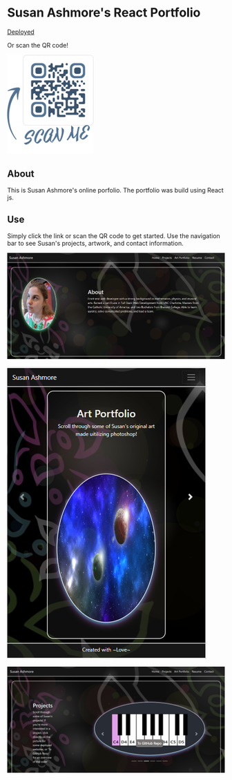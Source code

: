 # Susan Ashmore's React Portfolio

[Deployed](https://morning-sea-49413.herokuapp.com/)

Or scan the QR code! 

<img src="/public/images/ashmore_website_scan.png" width="200">

## About

This is Susan Ashmore's online porfolio. The portfolio was build using React js.

## Use

Simply click the link or scan the QR code to get started. Use the navigation bar to see Susan's projects, artwork, and contact information.

![Image](/public/images/about.png)

![Image](/public/images/art.png)

![Image](/public/images/proj.png)
